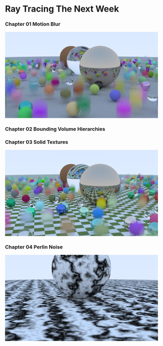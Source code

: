 # Ray Tracing The Next Week

### Chapter 01 Motion Blur

![Chapter01](Chapter01/output.png)

### Chapter 02 Bounding Volume Hierarchies



### Chapter 03 Solid Textures

![Chapter03](Chapter03/output.png)

### Chapter 04 Perlin Noise

![Chapter04](Chapter04/output.png)